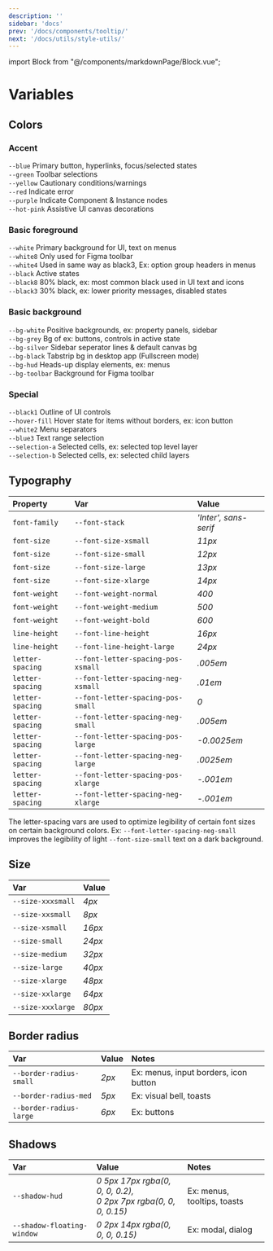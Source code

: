 ```yaml
---
description: ''
sidebar: 'docs'
prev: '/docs/components/tooltip/'
next: '/docs/utils/style-utils/'
---
```

import Block from "@/components/markdownPage/Block.vue";

# Variables

## Colors

### Accent

<div class="rounded-md overflow-hidden">
<div class="flex justify-between items-center p-4 text-white " style="background-color: var(--blue)">
<code>--blue</code>
<span>Primary button, hyperlinks, focus/selected states</span>
</div>

<div class="flex justify-between items-center p-4 text-white " style="background-color: var(--green)">
<code>--green</code>
<span>Toolbar selections
</span>
</div>

<div class="flex justify-between items-center p-4" style="background-color: var(--yellow)">
<code>--yellow</code>
<span>Cautionary conditions/warnings</span>
</div>

<div class="flex justify-between items-center p-4 text-white " style="background-color: var(--red)">
<code>--red</code>
<span>Indicate error</span>
</div>

<div class="flex justify-between items-center p-4 text-white " style="background-color: var(--purple)">
<code>--purple</code>
<span>Indicate Component & Instance nodes</span>
</div>

<div class="flex justify-between items-center p-4 text-white " style="background-color: var(--hot-pink)">
<code>--hot-pink</code>
<span>Assistive UI canvas decorations</span>
</div>
</div>

### Basic foreground

<div class="rounded-md overflow-hidden">
<div class="flex justify-between items-center p-4" style="background-color: var(--white)">
<code>--white</code>
<span>Primary background for UI, text on menus</span>
</div>

<div class="flex justify-between items-center p-4" style="background-color: var(--white8)">
<code>--white8</code>
<span>Only used for Figma toolbar</span>
</div>

<div class="flex justify-between items-center p-4" style="background-color: var(--white4)">
<code>--white4</code>
<span>Used in same way as black3, Ex: option group headers in menus</span>
</div>

<div class="flex justify-between items-center p-4 text-white " style="background-color: var(--black)">
<code>--black</code>
<span>Active states</span>
</div>

<div class="flex justify-between items-center p-4 text-white " style="background-color: var(--black8)">
<code>--black8</code>
<span>80% black, ex: most common black used in UI text and icons</span>
</div>

<div class="flex justify-between items-center p-4 text-white " style="background-color: var(--black3)">
<code>--black3</code>
<span>30% black, ex: lower priority messages, disabled states</span>
</div>
</div>

### Basic background

<div class="rounded-md overflow-hidden">
<div class="flex justify-between items-center p-4" style="background-color: var(--bg-white)">
<code>--bg-white</code>
<span>Positive backgrounds, ex: property panels, sidebar</span>
</div>

<div class="flex justify-between items-center p-4" style="background-color: var(--bg-grey)">
<code>--bg-grey</code>
<span>Bg of ex: buttons, controls in active state</span>
</div>

<div class="flex justify-between items-center p-4" style="background-color: var(--bg-silver)">
<code>--bg-silver</code>
<span>Sidebar seperator lines & default canvas bg</span>
</div>

<div class="flex justify-between items-center p-4 text-white " style="background-color: var(--bg-black)">
<code>--bg-black</code>
<span>Tabstrip bg in desktop app (Fullscreen mode)</span>
</div>

<div class="flex justify-between items-center p-4 text-white " style="background-color: var(--bg-hud)">
<code>--bg-hud</code>
<span>Heads-up display elements, ex: menus</span>
</div>

<div class="flex justify-between items-center p-4 text-white " style="background-color: var(--bg-toolbar)">
<code>--bg-toolbar</code>
<span>Background for Figma toolbar</span>
</div>
</div>

### Special

<div class="rounded-md overflow-hidden">
<div class="flex justify-between items-center p-4" style="background-color: var(--black1)">
<code>--black1</code>
<span>Outline of UI controls</span>
</div>

<div class="flex justify-between items-center p-4" style="background-color: var(--hover-fill)">
<code>--hover-fill</code>
<span>Hover state for items without borders, ex: icon button</span>
</div>

<div class="flex justify-between items-center p-4" style="background-color: var(--white2)">
<code>--white2</code>
<span>Menu separators</span>
</div>

<div class="flex justify-between items-center p-4 " style="background-color: var(--blue3)">
<code>--blue3</code>
<span>Text range selection</span>
</div>

<div class="flex justify-between items-center p-4 " style="background-color: var(--selection-a)">
<code>--selection-a</code>
<span>Selected cells, ex: selected top level layer</span>
</div>

<div class="flex justify-between items-center p-4 " style="background-color: var(--selection-b)">
<code>--selection-b</code>
<span>Selected cells, ex: selected child layers</span>
</div>
</div>

## Typography

| Property         | Var                                | Value                 |
| :--------------- | :--------------------------------- | :-------------------- |
| `font-family`    | `--font-stack`                     | _'Inter', sans-serif_ |
| `font-size`      | `--font-size-xsmall`               | _11px_                |
| `font-size`      | `--font-size-small`                | _12px_                |
| `font-size`      | `--font-size-large`                | _13px_                |
| `font-size`      | `--font-size-xlarge`               | _14px_                |
| `font-weight`    | `--font-weight-normal`             | _400_                 |
| `font-weight`    | `--font-weight-medium`             | _500_                 |
| `font-weight`    | `--font-weight-bold`               | _600_                 |
| `line-height`    | `--font-line-height`               | _16px_                |
| `line-height`    | `--font-line-height-large`         | _24px_                |
| `letter-spacing` | `--font-letter-spacing-pos-xsmall` | _.005em_              |
| `letter-spacing` | `--font-letter-spacing-neg-xsmall` | _.01em_               |
| `letter-spacing` | `--font-letter-spacing-pos-small`  | _0_                   |
| `letter-spacing` | `--font-letter-spacing-neg-small`  | _.005em_              |
| `letter-spacing` | `--font-letter-spacing-pos-large`  | _-0.0025em_           |
| `letter-spacing` | `--font-letter-spacing-neg-large`  | _.0025em_             |
| `letter-spacing` | `--font-letter-spacing-pos-xlarge` | _-.001em_             |
| `letter-spacing` | `--font-letter-spacing-neg-xlarge` | _-.001em_             |

<Block title="Letter-spacing">

The letter-spacing vars are used to optimize legibility of certain font sizes on certain background colors. Ex: `--font-letter-spacing-neg-small` improves the legibility of light `--font-size-small` text on a dark background.

</Block>

## Size

| Var               | Value  |
| :---------------- | :----- |
| `--size-xxxsmall` | _4px_  |
| `--size-xxsmall`  | _8px_  |
| `--size-xsmall`   | _16px_ |
| `--size-small`    | _24px_ |
| `--size-medium`   | _32px_ |
| `--size-large`    | _40px_ |
| `--size-xlarge`   | _48px_ |
| `--size-xxlarge`  | _64px_ |
| `--size-xxxlarge` | _80px_ |

## Border radius

| Var                     | Value | Notes                                 |
| :---------------------- | :---- | :------------------------------------ |
| `--border-radius-small` | _2px_ | Ex: menus, input borders, icon button |
| `--border-radius-med`   | _5px_ | Ex: visual bell, toasts               |
| `--border-radius-large` | _6px_ | Ex: buttons                           |

## Shadows

| Var                        | Value                                                               | Notes                       |
| :------------------------- | :------------------------------------------------------------------ | :-------------------------- |
| `--shadow-hud`             | _0 5px 17px rgba(0, 0, 0, 0.2),<br/> 0 2px 7px rgba(0, 0, 0, 0.15)_ | Ex: menus, tooltips, toasts |
| `--shadow-floating-window` | _0 2px 14px rgba(0, 0, 0, 0.15)_                                    | Ex: modal, dialog           |
